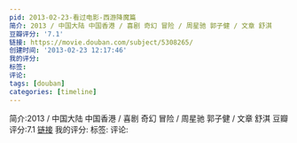 ```yaml
---
pid: 2013-02-23-看过电影-西游降魔篇
简介: 2013 / 中国大陆 中国香港 / 喜剧 奇幻 冒险 / 周星驰 郭子健 / 文章 舒淇
豆瓣评分: '7.1'
链接: https://movie.douban.com/subject/5308265/
创建时间: '2013-02-23 12:17:46'
我的评分:
标签:
评论:
tags: [douban]
categories: [timeline]
---
```

简介:2013 / 中国大陆 中国香港 / 喜剧 奇幻 冒险 / 周星驰 郭子健 / 文章 舒淇
豆瓣评分:7.1
[链接](https://movie.douban.com/subject/5308265/)
我的评分:
标签:
评论:
